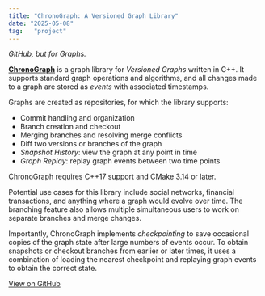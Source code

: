 ```yaml
---
title: "ChronoGraph: A Versioned Graph Library"
date: "2025-05-08"
tag:   "project"
---
```



*GitHub, but for Graphs.*

[<ins><b>ChronoGraph</b></ins>](https://github.com/jun-simons/ChronoGraph) is a graph library for *Versioned Graphs* written in C++. It supports standard graph operations and algorithms, and all changes made to a graph are stored as *events* with associated timestamps.  

Graphs are created as repositories, for which the library supports:
- Commit handling and organization
- Branch creation and checkout
- Merging branches and resolving merge conflicts
- Diff two versions or branches of the graph
- *Snapshot History*: view the graph at any point in time
- *Graph Replay*: replay graph events between two time points

ChronoGraph requires C++17 support and CMake 3.14 or later.

Potential use cases for this library include social networks, financial transactions, and anything where a graph would evolve over time. The branching feature also allows multiple simultaneous users to work on separate branches and merge changes.

Importantly, ChronoGraph implements *checkpointing* to save occasional copies of the graph state after large numbers of events occur.  To obtain snapshots or checkout branches from earlier or later times, it uses a combination of loading the nearest checkpoint and replaying graph events to obtain the correct state.

[<ins>View on GitHub</ins>](https://github.com/jun-simons/ChronoGraph)
